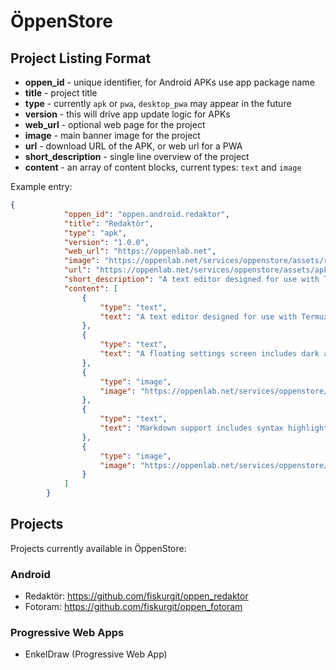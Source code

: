 # ÖppenStore

## Project Listing Format

* **oppen_id** - unique identifier, for Android APKs use app package name
* **title** - project title
* **type** - currently `apk` or `pwa`, `desktop_pwa` may appear in the future
* **version** - this will drive app update logic for APKs
* **web_url** - optional web page for the project
* **image** - main banner image for the project
* **url** - download URL of the APK, or web url for a PWA
* **short_description** - single line overview of the project
* **content** - an array of content blocks, current types: `text` and `image`


Example entry:
```json
{
            "oppen_id": "oppen.android.redaktor",
            "title": "Redaktör",
            "type": "apk",
            "version": "1.0.0",
            "web_url": "https://oppenlab.net",
            "image": "https://oppenlab.net/services/oppenstore/assets/redaktor/store_image_redaktor.png",
            "url": "https://oppenlab.net/services/oppenstore/assets/apk/opeen_redaktor_release_1_0_0.apk",
            "short_description": "A text editor designed for use with Termux and external keyboards",
            "content": [
                {
                    "type": "text",
                    "text": "A text editor designed for use with Termux and external keyboards, Redaktör uses Androids 'Storage Access Framework' which allows read/write access to files in device storage, Termux, Google Drive and other services. When using with a physical keyboard standard shortcuts are available (ctrl-o, ctrl-s, ctrl-n for open/save/new)."
                },
                {
                    "type": "text",
                    "text": "A floating settings screen includes dark and light themes and font choices"
                },
                {
                    "type": "image",
                    "image": "https://oppenlab.net/services/oppenstore/assets/redaktor/oppen_redactor_controls.png"
                },
                {
                    "type": "text",
                    "text": "Markdown support includes syntax highlighting and a preview screen"
                },
                {
                    "type": "image",
                    "image": "https://oppenlab.net/services/oppenstore/assets/redaktor/oppen_redactor_markdown.png"
                }
            ]
        }
```

## Projects

Projects currently available in ÖppenStore:

### Android
* Redaktör: https://github.com/fiskurgit/oppen_redaktor
* Fotoram: https://github.com/fiskurgit/oppen_fotoram

### Progressive Web Apps
* EnkelDraw (Progressive Web App)
